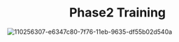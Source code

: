 <h1 align="center">
Phase2 Training
</h1>

![110256307-e6347c80-7f76-11eb-9635-df55b02d540a](https://user-images.githubusercontent.com/65075626/232913354-538aa465-3371-4ba8-82b3-df01d89b0df7.png)
